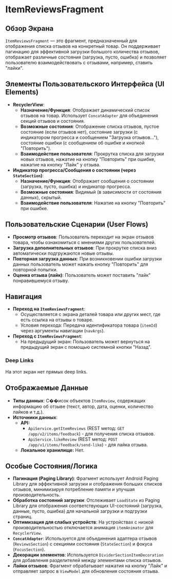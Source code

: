 # ItemReviewsFragment

## Обзор Экрана
`ItemReviewsFragment` — это фрагмент, предназначенный для отображения списка отзывов на конкретный товар. Он поддерживает пагинацию для эффективной загрузки большого количества отзывов, отображает различные состояния (загрузка, пусто, ошибка) и позволяет пользователю взаимодействовать с отзывами, например, ставить "лайки".

## Элементы Пользовательского Интерфейса (UI Elements)
*   **RecyclerView**:
    *   **Назначение/Функция**: Отображает динамический список отзывов на товар. Использует `ConcatAdapter` для объединения секций отзывов и состояния.
    *   **Возможные состояния**: Отображение списка отзывов, пустое состояние (если отзывов нет), состояние загрузки (с индикатором прогресса и сообщением "Загрузка отзывов..."), состояние ошибки (с сообщением об ошибке и кнопкой "Повторить").
    *   **Взаимодействие пользователя**: Прокрутка списка для загрузки новых отзывов, нажатие на кнопку "Повторить" при ошибке, нажатие на кнопку "Лайк" у отзыва.
*   **Индикатор прогресса/Сообщения о состоянии (через `StateSection`)**:
    *   **Назначение/Функция**: Отображает сообщения о состоянии (загрузка, пусто, ошибка) и индикатор прогресса.
    *   **Возможные состояния**: Видимый (в зависимости от состояния данных), скрытый.
    *   **Взаимодействие пользователя**: Нажатие на кнопку "Повторить" при ошибке.

## Пользовательские Сценарии (User Flows)
*   **Просмотр отзывов**: Пользователь переходит на экран отзывов товара, чтобы ознакомиться с мнениями других пользователей.
*   **Загрузка дополнительных отзывов**: При прокрутке списка вниз автоматически подгружаются новые отзывы.
*   **Повторная загрузка данных**: При возникновении ошибки загрузки данных пользователь может нажать кнопку "Повторить" для повторной попытки.
*   **Оценка отзыва (лайк)**: Пользователь может поставить "лайк" понравившемуся отзыву.

## Навигация
*   **Переход на `ItemReviewsFragment`**:
    *   Осуществляется с экрана деталей товара или других мест, где есть ссылка на отзывы о товаре.
    *   Условия перехода: Передача идентификатора товара (`itemId`) через аргументы навигации (`navArgs`).
*   **Переход с `ItemReviewsFragment`**:
    *   На предыдущий экран: Пользователь может вернуться на предыдущий экран с помощью системной кнопки "Назад".

### Deep Links

На этот экран нет прямых deep links.

## Отображаемые Данные
*   **Типы данных**: С��исок объектов `ItemReview`, содержащих информацию об отзыве (текст, автор, дата, оценки, количество лайков и т.д.).
*   **Источники данных**: 
    *   **API:**
        *   `ApiService.getItemReviews` (REST метод: `GET /app/v2/items/feedback`) - для получения списка отзывов.
        *   `ApiService.likeReview` (REST метод: `POST /app/v1/items/feedback/send-like`) - для лайка отзыва.
    *   **Локальное хранилище:** Нет.

## Особые Состояния/Логика
*   **Пагинация (Paging Library)**: Фрагмент использует Android Paging Library для эффективной загрузки и отображения больших списков отзывов, минимизируя потребление памяти и улучшая производительность.
*   **Обработка состояний загрузки**: Отслеживает `LoadState` из Paging Library для отображения соответствующих UI-состояний (загрузка, данные, пусто, ошибка) для начальной загрузки и подгрузки страниц.
*   **Оптимизация для слабых устройств**: На устройствах с низкой производительностью отключается анимация `itemAnimator` для `RecyclerView`.
*   **`ConcatAdapter`**: Используется для объединения адаптера отзывов (`ReviewsSection`) с секциями состояния (`StateSection`) и фокуса (`FocusSection`).
*   **Декорации элементов**: Используется `DividerSectionItemDecoration` для добавления разделителей между элементами списка отзывов.
*   **Лайки отзывов**: Фрагмент обрабатывает нажатия на кнопку "Лайк" и отправляет запрос в `ViewModel` для обновления состояния отзыва.